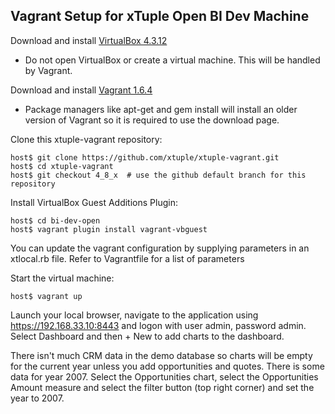 ## Vagrant Setup for xTuple Open BI Dev Machine ##

Download and install [VirtualBox 4.3.12](https://www.virtualbox.org/wiki/Downloads)
  - Do not open VirtualBox or create a virtual machine. This will be handled by Vagrant.
  
Download and install [Vagrant 1.6.4](http://www.vagrantup.com/download-archive/v1.6.4.html)
  - Package managers like apt-get and gem install will install an older version of Vagrant so it is required to use the download page.

Clone this xtuple-vagrant repository:

    host$ git clone https://github.com/xtuple/xtuple-vagrant.git
    host$ cd xtuple-vagrant
    host$ git checkout 4_8_x  # use the github default branch for this repository

Install VirtualBox Guest Additions Plugin:

    host$ cd bi-dev-open
    host$ vagrant plugin install vagrant-vbguest

You can update the vagrant configuration by supplying parameters in an xtlocal.rb file. Refer to Vagrantfile for a list of parameters

Start the virtual machine:

    host$ vagrant up

Launch your local browser, navigate to the application using https://192.168.33.10:8443 and 
logon with user admin, password admin.  Select Dashboard and then + New to add charts to the dashboard.  

There isn't much CRM data in the demo database so charts will be empty for the current year unless 
you add opportunities and quotes.  There is some data for year 2007.  Select the Opportunities chart, 
select the Opportunities Amount measure and select the filter button (top right corner) and set the year to 2007.
